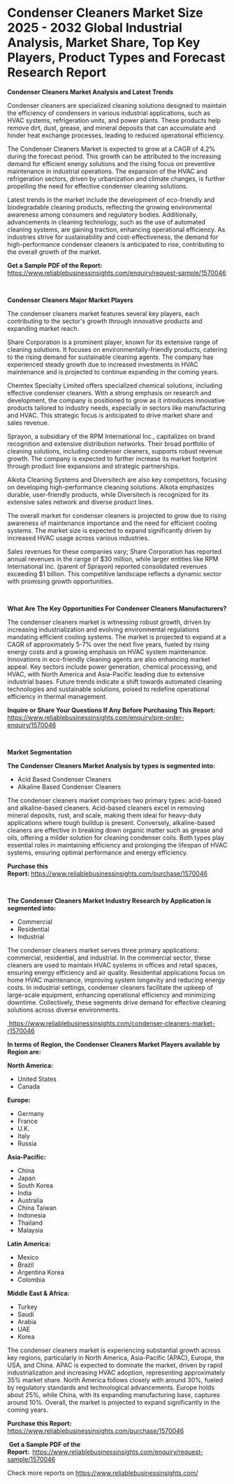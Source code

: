 <p><h1>Condenser Cleaners Market Size 2025 - 2032 Global Industrial Analysis, Market Share, Top Key Players, Product Types and Forecast Research Report</h1></p><p><strong>Condenser Cleaners Market Analysis and Latest Trends</strong></p>
<p><p>Condenser cleaners are specialized cleaning solutions designed to maintain the efficiency of condensers in various industrial applications, such as HVAC systems, refrigeration units, and power plants. These products help remove dirt, dust, grease, and mineral deposits that can accumulate and hinder heat exchange processes, leading to reduced operational efficiency.</p><p>The Condenser Cleaners Market is expected to grow at a CAGR of 4.2% during the forecast period. This growth can be attributed to the increasing demand for efficient energy solutions and the rising focus on preventive maintenance in industrial operations. The expansion of the HVAC and refrigeration sectors, driven by urbanization and climate changes, is further propelling the need for effective condenser cleaning solutions.</p><p>Latest trends in the market include the development of eco-friendly and biodegradable cleaning products, reflecting the growing environmental awareness among consumers and regulatory bodies. Additionally, advancements in cleaning technology, such as the use of automated cleaning systems, are gaining traction, enhancing operational efficiency. As industries strive for sustainability and cost-effectiveness, the demand for high-performance condenser cleaners is anticipated to rise, contributing to the overall growth of the market.</p></p>
<p><strong>Get a Sample PDF of the Report:&nbsp;</strong> <a href="https://www.reliablebusinessinsights.com/enquiry/request-sample/1570046?utm_campaign=3582&utm_medium=2&utm_source=Github&utm_content=ia&utm_term=25032025&utm_id=condenser-cleaners">https://www.reliablebusinessinsights.com/enquiry/request-sample/1570046</a></p>
<p>&nbsp;</p>
<p><strong>Condenser Cleaners Major Market Players</strong></p>
<p><p>The condenser cleaners market features several key players, each contributing to the sector's growth through innovative products and expanding market reach. </p><p>Share Corporation is a prominent player, known for its extensive range of cleaning solutions. It focuses on environmentally-friendly products, catering to the rising demand for sustainable cleaning agents. The company has experienced steady growth due to increased investments in HVAC maintenance and is projected to continue expanding in the coming years.</p><p>Chemtex Specialty Limited offers specialized chemical solutions, including effective condenser cleaners. With a strong emphasis on research and development, the company is positioned to grow as it introduces innovative products tailored to industry needs, especially in sectors like manufacturing and HVAC. This strategic focus is anticipated to drive market share and sales revenue.</p><p>Sprayon, a subsidiary of the RPM International Inc., capitalizes on brand recognition and extensive distribution networks. Their broad portfolio of cleaning solutions, including condenser cleaners, supports robust revenue growth. The company is expected to further increase its market footprint through product line expansions and strategic partnerships.</p><p>Alkota Cleaning Systems and Diversitech are also key competitors, focusing on developing high-performance cleaning solutions. Alkota emphasizes durable, user-friendly products, while Diversitech is recognized for its extensive sales network and diverse product lines.</p><p>The overall market for condenser cleaners is projected to grow due to rising awareness of maintenance importance and the need for efficient cooling systems. The market size is expected to expand significantly driven by increased HVAC usage across various industries.</p><p>Sales revenues for these companies vary; Share Corporation has reported annual revenues in the range of $30 million, while larger entities like RPM International Inc. (parent of Sprayon) reported consolidated revenues exceeding $1 billion. This competitive landscape reflects a dynamic sector with promising growth opportunities.</p></p>
<p>&nbsp;</p>
<p><strong>What Are The Key Opportunities For Condenser Cleaners Manufacturers?</strong></p>
<p><p>The condenser cleaners market is witnessing robust growth, driven by increasing industrialization and evolving environmental regulations mandating efficient cooling systems. The market is projected to expand at a CAGR of approximately 5-7% over the next five years, fueled by rising energy costs and a growing emphasis on HVAC system maintenance. Innovations in eco-friendly cleaning agents are also enhancing market appeal. Key sectors include power generation, chemical processing, and HVAC, with North America and Asia-Pacific leading due to extensive industrial bases. Future trends indicate a shift towards automated cleaning technologies and sustainable solutions, poised to redefine operational efficiency in thermal management.</p></p>
<p><strong>Inquire or Share Your Questions If Any Before Purchasing This Report:</strong> <a href="https://www.reliablebusinessinsights.com/enquiry/pre-order-enquiry/1570046?utm_campaign=3582&utm_medium=2&utm_source=Github&utm_content=ia&utm_term=25032025&utm_id=condenser-cleaners">https://www.reliablebusinessinsights.com/enquiry/pre-order-enquiry/1570046</a></p>
<p>&nbsp;</p>
<p><strong>Market Segmentation</strong></p>
<p><strong>The Condenser Cleaners Market Analysis by types is segmented into:</strong></p>
<p><ul><li>Acid Based Condenser Cleaners</li><li>Alkaline Based Condenser Cleaners</li></ul></p>
<p><p>The condenser cleaners market comprises two primary types: acid-based and alkaline-based cleaners. Acid-based cleaners excel in removing mineral deposits, rust, and scale, making them ideal for heavy-duty applications where tough buildup is present. Conversely, alkaline-based cleaners are effective in breaking down organic matter such as grease and oils, offering a milder solution for cleaning condenser coils. Both types play essential roles in maintaining efficiency and prolonging the lifespan of HVAC systems, ensuring optimal performance and energy efficiency.</p></p>
<p><strong>Purchase this Report:&nbsp;</strong><a href="https://www.reliablebusinessinsights.com/purchase/1570046?utm_campaign=3582&utm_medium=2&utm_source=Github&utm_content=ia&utm_term=25032025&utm_id=condenser-cleaners">https://www.reliablebusinessinsights.com/purchase/1570046</a></p>
<p>&nbsp;</p>
<p><strong>The Condenser Cleaners Market Industry Research by Application is segmented into:</strong></p>
<p><ul><li>Commercial</li><li>Residential</li><li>Industrial</li></ul></p>
<p><p>The condenser cleaners market serves three primary applications: commercial, residential, and industrial. In the commercial sector, these cleaners are used to maintain HVAC systems in offices and retail spaces, ensuring energy efficiency and air quality. Residential applications focus on home HVAC maintenance, improving system longevity and reducing energy costs. In industrial settings, condenser cleaners facilitate the upkeep of large-scale equipment, enhancing operational efficiency and minimizing downtime. Collectively, these segments drive demand for effective cleaning solutions across diverse environments.</p></p>
<p><a href="https://www.reliablebusinessinsights.com/condenser-cleaners-market-r1570046?utm_campaign=3582&utm_medium=2&utm_source=Github&utm_content=ia&utm_term=25032025&utm_id=condenser-cleaners">&nbsp;https://www.reliablebusinessinsights.com/condenser-cleaners-market-r1570046</a></p>
<p><strong>In terms of Region, the Condenser Cleaners Market Players available by Region are:</strong></p>
<p>
    <p> <strong> North America: </strong>
        <ul>
            <li>United States</li>
            <li>Canada</li>
        </ul>
        </p> 
    <p> <strong> Europe: </strong>
        <ul>
            <li>Germany</li>
            <li>France</li>
            <li>U.K.</li>
            <li>Italy</li>
            <li>Russia</li>
        </ul>
        </p> 
    <p> <strong> Asia-Pacific: </strong>
        <ul>
            <li>China</li>
            <li>Japan</li>
            <li>South Korea</li>
            <li>India</li>
            <li>Australia</li>
            <li>China Taiwan</li>
            <li>Indonesia</li>
            <li>Thailand</li>
            <li>Malaysia</li>
        </ul>
        </p> 
    <p> <strong> Latin America: </strong>
        <ul>
            <li>Mexico</li>
            <li>Brazil</li>
            <li>Argentina Korea</li>
            <li>Colombia</li>
        </ul>
        </p> 
    <p> <strong> Middle East & Africa: </strong>
        <ul>
            <li>Turkey</li>
            <li>Saudi</li>
            <li>Arabia</li>
            <li>UAE</li>
            <li>Korea</li>
        </ul>
    </p>
    </p>
<p><p>The condenser cleaners market is experiencing substantial growth across key regions, particularly in North America, Asia-Pacific (APAC), Europe, the USA, and China. APAC is expected to dominate the market, driven by rapid industrialization and increasing HVAC adoption, representing approximately 35% market share. North America follows closely with around 30%, fueled by regulatory standards and technological advancements. Europe holds about 25%, while China, with its expanding manufacturing base, captures around 10%. Overall, the market is projected to expand significantly in the coming years.</p></p>
<p><strong>Purchase this Report: </strong><a href="https://www.reliablebusinessinsights.com/purchase/1570046?utm_campaign=3582&utm_medium=2&utm_source=Github&utm_content=ia&utm_term=25032025&utm_id=condenser-cleaners">https://www.reliablebusinessinsights.com/purchase/1570046</a></p>
<p>&nbsp;<strong>Get a Sample PDF of the Report:&nbsp;&nbsp;</strong><a href="https://www.reliablebusinessinsights.com/enquiry/request-sample/1570046?utm_campaign=3582&utm_medium=2&utm_source=Github&utm_content=ia&utm_term=25032025&utm_id=condenser-cleaners">https://www.reliablebusinessinsights.com/enquiry/request-sample/1570046</a></p>
<p><strong></strong></p>
<p>Check more reports on <a href="https://www.reliablebusinessinsights.com/?utm_campaign=3582&utm_medium=2&utm_source=Github&utm_content=ia&utm_term=25032025&utm_id=condenser-cleaners">https://www.reliablebusinessinsights.com/</a></p>